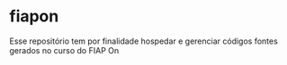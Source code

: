 # fiapon
Esse repositório tem por finalidade hospedar e gerenciar códigos fontes gerados no curso do FIAP On
